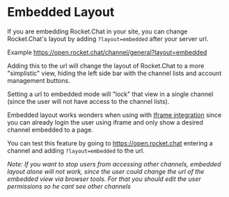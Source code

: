 # Embedded Layout

If you are embedding Rocket.Chat in your site, you can change Rocket.Chat's layout by adding `?layout=embedded` after your server url.

Example <https://open.rocket.chat/channel/general?layout=embedded>

Adding this to the url will change the layout of Rocket.Chat to a more "simplistic" view, hiding the left side bar with the channel lists and account management buttons.

Setting a url to embedded mode will "lock" that view in a single channel (since the user will not have access to the channel lists).

Embedded layout works wonders when using with [Iframe integration](../iframe-integration) since you can already login the user using iframe and only show a desired channel embedded to a page.

You can test this feature by going to <https://open.rocket.chat> entering a channel and adding `?layout=embedded` to the url.

_Note: If you want to stop users from accessing other channels, embedded layout alone will not work, since the user could change the url of the embedded view via browser tools. For that you should edit the user permissions so he cant see other channels_
